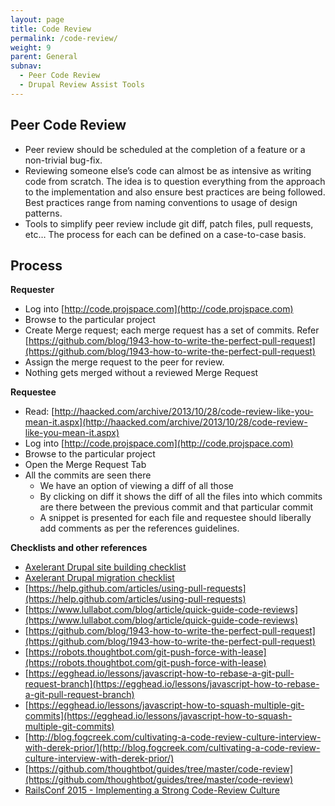 ```yaml
---
layout: page
title: Code Review
permalink: /code-review/
weight: 9
parent: General
subnav:
  - Peer Code Review
  - Drupal Review Assist Tools
---
```


## Peer Code Review

* Peer review should be scheduled at the completion of a feature or a non-trivial bug-fix.
* Reviewing someone else’s code can almost be as intensive as writing code from scratch. The idea is to question everything from the approach to the implementation and also ensure best practices are being followed. Best practices range from naming conventions to usage of design patterns.
* Tools to simplify peer review include git diff, patch files, pull requests, etc… The process for each can be defined on a case-to-case basis.


## Process

**Requester**

* Log into [http://code.projspace.com](http://code.projspace.com)
* Browse to the particular project
* Create Merge request; each merge request has a set of commits. Refer [https://github.com/blog/1943-how-to-write-the-perfect-pull-request](https://github.com/blog/1943-how-to-write-the-perfect-pull-request)
* Assign the merge request to the peer for review.
* Nothing gets merged without a reviewed Merge Request

**Requestee**

* Read: [http://haacked.com/archive/2013/10/28/code-review-like-you-mean-it.aspx](http://haacked.com/archive/2013/10/28/code-review-like-you-mean-it.aspx)
* Log into [http://code.projspace.com](http://code.projspace.com)
* Browse to the particular project
* Open the Merge Request Tab
* All the commits are seen there
    * We have an option of viewing a diff of all those
    * By clicking on diff it shows the diff of all the files into which commits are there between the previous commit and that particular commit
    * A snippet is presented for each file and requestee should liberally add comments as per the references guidelines.

**Checklists and other references**

* [Axelerant Drupal site building checklist](https://docs.google.com/a/axelerant.com/document/d/1diyvVyw1xHfxy-Vqno6XpTDl1SJFeW8cZsZ2DijYYEg/edit#heading=h.uiw4a5wyr1p9)
* [Axelerant Drupal migration checklist](https://docs.google.com/a/axelerant.com/document/d/1iD5L3cvO-dQ95hh0Gq4Xn3-Ss4CHRrmyzg-eZKybVtU/edit)
* [https://help.github.com/articles/using-pull-requests](https://help.github.com/articles/using-pull-requests)
* [https://www.lullabot.com/blog/article/quick-guide-code-reviews](https://www.lullabot.com/blog/article/quick-guide-code-reviews)
* [https://github.com/blog/1943-how-to-write-the-perfect-pull-request](https://github.com/blog/1943-how-to-write-the-perfect-pull-request)
* [https://robots.thoughtbot.com/git-push-force-with-lease](https://robots.thoughtbot.com/git-push-force-with-lease)
* [https://egghead.io/lessons/javascript-how-to-rebase-a-git-pull-request-branch](https://egghead.io/lessons/javascript-how-to-rebase-a-git-pull-request-branch)
* [https://egghead.io/lessons/javascript-how-to-squash-multiple-git-commits](https://egghead.io/lessons/javascript-how-to-squash-multiple-git-commits)
* [http://blog.fogcreek.com/cultivating-a-code-review-culture-interview-with-derek-prior/](http://blog.fogcreek.com/cultivating-a-code-review-culture-interview-with-derek-prior/)
* [https://github.com/thoughtbot/guides/tree/master/code-review](https://github.com/thoughtbot/guides/tree/master/code-review)
* [RailsConf 2015 - Implementing a Strong Code-Review Culture](https://www.youtube.com/watch?v=PJjmw9TRB7s)
